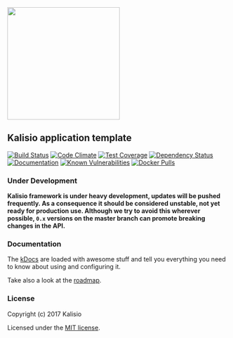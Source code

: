 <img src="https://github.com/kalisio/kDocs/blob/master/images/kalisio-logo-256.png" width="256">

## Kalisio application template

[![Build Status](https://travis-ci.org/kalisio/kApp.png?branch=master)](https://travis-ci.org/kalisio/kApp)
[![Code Climate](https://codeclimate.com/github/kalisio/kApp/badges/gpa.svg)](https://codeclimate.com/github/kalisio/kApp)
[![Test Coverage](https://codeclimate.com/github/kalisio/kApp/badges/coverage.svg)](https://codeclimate.com/github/kalisio/kApp/coverage)
[![Dependency Status](https://img.shields.io/david/kalisio/kApp.svg?style=flat-square)](https://david-dm.org/kalisio/kApp)
[![Documentation](https://img.shields.io/badge/documentation-available-brightgreen.svg)](https://kalisio.gitbooks.io/kalisio)
[![Known Vulnerabilities](https://snyk.io/test/github/kalisio/kApp/badge.svg)](https://snyk.io/test/github/kalisio/kApp)
[![Docker Pulls](https://img.shields.io/docker/pulls/kalisio/kApp.svg?style=plastic)](https://hub.docker.com/r/kalisio/kapp/)

### Under Development

**Kalisio framework is under heavy development, updates will be pushed frequently.
As a consequence it should be considered unstable, not yet ready for production use.
Although we try to avoid this wherever possible, `0.x` versions on the master branch can promote breaking changes in the API.**

### Documentation

The [kDocs](https://kalisio.gitbooks.io/kalisio/) are loaded with awesome stuff and tell you everything you need to know about using and configuring it.

Take also a look at the [roadmap](https://github.com/orgs/kalisio/projects/1).

### License

Copyright (c) 2017 Kalisio

Licensed under the [MIT license](LICENSE).
